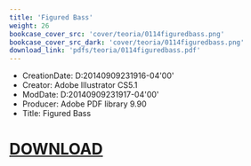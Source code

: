 ```yaml
---
title: 'Figured Bass'
weight: 26
bookcase_cover_src: 'cover/teoria/0114figuredbass.png'
bookcase_cover_src_dark: 'cover/teoria/0114figuredbass.png'
download_link: 'pdfs/teoria/0114figuredbass.pdf'
---
```


- CreationDate: D:20140909231916-04'00'
- Creator: Adobe Illustrator CS5.1
- ModDate: D:20140909231917-04'00'
- Producer: Adobe PDF library 9.90
- Title: Figured Bass
# [DOWNLOAD](/pdfs/teoria/0114figuredbass.pdf)
